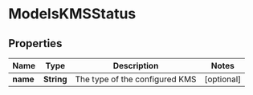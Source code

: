 

# ModelsKMSStatus


## Properties

| Name | Type | Description | Notes |
|------------ | ------------- | ------------- | -------------|
|**name** | **String** | The type of the configured KMS |  [optional] |



